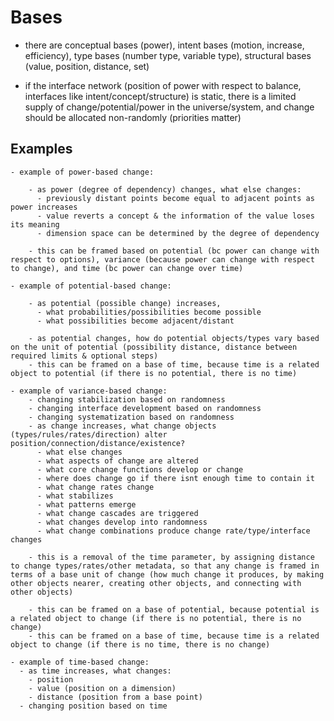 # Bases

  - there are conceptual bases (power), intent bases (motion, increase, efficiency), type bases (number type, variable type), structural bases (value, position, distance, set)

  - if the interface network (position of power with respect to balance, interfaces like intent/concept/structure) is static, there is a limited supply of change/potential/power in the universe/system, and change should be allocated non-randomly (priorities matter)


## Examples

    - example of power-based change:

        - as power (degree of dependency) changes, what else changes:
          - previously distant points become equal to adjacent points as power increases
          - value reverts a concept & the information of the value loses its meaning
          - dimension space can be determined by the degree of dependency

        - this can be framed based on potential (bc power can change with respect to options), variance (because power can change with respect to change), and time (bc power can change over time)

    - example of potential-based change:
    
        - as potential (possible change) increases,
          - what probabilities/possibilities become possible
          - what possibilities become adjacent/distant
          
        - as potential changes, how do potential objects/types vary based on the unit of potential (possibility distance, distance between required limits & optional steps)
        - this can be framed on a base of time, because time is a related object to potential (if there is no potential, there is no time)

    - example of variance-based change:
        - changing stabilization based on randomness
        - changing interface development based on randomness
        - changing systematization based on randomness
        - as change increases, what change objects (types/rules/rates/direction) alter position/connection/distance/existence?
          - what else changes
          - what aspects of change are altered
          - what core change functions develop or change
          - where does change go if there isnt enough time to contain it
          - what change rates change
          - what stabilizes
          - what patterns emerge
          - what change cascades are triggered
          - what changes develop into randomness
          - what change combinations produce change rate/type/interface changes
        
        - this is a removal of the time parameter, by assigning distance to change types/rates/other metadata, so that any change is framed in terms of a base unit of change (how much change it produces, by making other objects nearer, creating other objects, and connecting with other objects)

        - this can be framed on a base of potential, because potential is a related object to change (if there is no potential, there is no change)
        - this can be framed on a base of time, because time is a related object to change (if there is no time, there is no change)

    - example of time-based change:
      - as time increases, what changes:
        - position
        - value (position on a dimension)
        - distance (position from a base point)
      - changing position based on time

